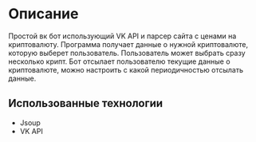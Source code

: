 # Описание
Простой вк бот использующий VK API и парсер сайта с ценами на криптовалюту.
Программа получает данные о нужной криптовалюте, которую выберет пользователь. Пользователь может выбрать сразу несколько крипт.
Бот отсылает пользователю текущие данные о криптовалюте, можно настроить с какой периодичностью отсылать данные.
## Использованные технологии
- Jsoup
- VK API

